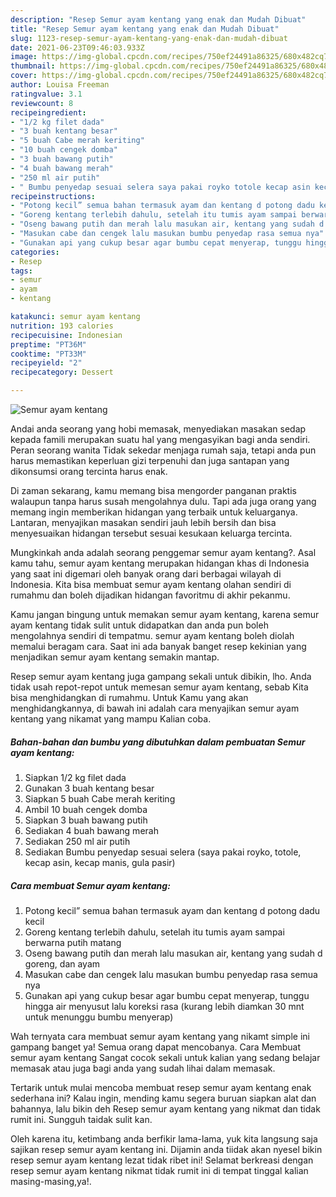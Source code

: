 ```yaml
---
description: "Resep Semur ayam kentang yang enak dan Mudah Dibuat"
title: "Resep Semur ayam kentang yang enak dan Mudah Dibuat"
slug: 1123-resep-semur-ayam-kentang-yang-enak-dan-mudah-dibuat
date: 2021-06-23T09:46:03.933Z
image: https://img-global.cpcdn.com/recipes/750ef24491a86325/680x482cq70/semur-ayam-kentang-foto-resep-utama.jpg
thumbnail: https://img-global.cpcdn.com/recipes/750ef24491a86325/680x482cq70/semur-ayam-kentang-foto-resep-utama.jpg
cover: https://img-global.cpcdn.com/recipes/750ef24491a86325/680x482cq70/semur-ayam-kentang-foto-resep-utama.jpg
author: Louisa Freeman
ratingvalue: 3.1
reviewcount: 8
recipeingredient:
- "1/2 kg filet dada"
- "3 buah kentang besar"
- "5 buah Cabe merah keriting"
- "10 buah cengek domba"
- "3 buah bawang putih"
- "4 buah bawang merah"
- "250 ml air putih"
- " Bumbu penyedap sesuai selera saya pakai royko totole kecap asin kecap manis gula pasir"
recipeinstructions:
- "Potong kecil” semua bahan termasuk ayam dan kentang d potong dadu kecil"
- "Goreng kentang terlebih dahulu, setelah itu tumis ayam sampai berwarna putih matang"
- "Oseng bawang putih dan merah lalu masukan air, kentang yang sudah d goreng, dan ayam"
- "Masukan cabe dan cengek lalu masukan bumbu penyedap rasa semua nya"
- "Gunakan api yang cukup besar agar bumbu cepat menyerap, tunggu hingga air menyusut lalu koreksi rasa (kurang lebih diamkan 30 mnt untuk menunggu bumbu menyerap)"
categories:
- Resep
tags:
- semur
- ayam
- kentang

katakunci: semur ayam kentang 
nutrition: 193 calories
recipecuisine: Indonesian
preptime: "PT36M"
cooktime: "PT33M"
recipeyield: "2"
recipecategory: Dessert

---
```



![Semur ayam kentang](https://img-global.cpcdn.com/recipes/750ef24491a86325/680x482cq70/semur-ayam-kentang-foto-resep-utama.jpg)

Andai anda seorang yang hobi memasak, menyediakan masakan sedap kepada famili merupakan suatu hal yang mengasyikan bagi anda sendiri. Peran seorang  wanita Tidak sekedar menjaga rumah saja, tetapi anda pun harus memastikan keperluan gizi terpenuhi dan juga santapan yang dikonsumsi orang tercinta harus enak.

Di zaman  sekarang, kamu memang bisa mengorder panganan praktis walaupun tanpa harus susah mengolahnya dulu. Tapi ada juga orang yang memang ingin memberikan hidangan yang terbaik untuk keluarganya. Lantaran, menyajikan masakan sendiri jauh lebih bersih dan bisa menyesuaikan hidangan tersebut sesuai kesukaan keluarga tercinta. 



Mungkinkah anda adalah seorang penggemar semur ayam kentang?. Asal kamu tahu, semur ayam kentang merupakan hidangan khas di Indonesia yang saat ini digemari oleh banyak orang dari berbagai wilayah di Indonesia. Kita bisa membuat semur ayam kentang olahan sendiri di rumahmu dan boleh dijadikan hidangan favoritmu di akhir pekanmu.

Kamu jangan bingung untuk memakan semur ayam kentang, karena semur ayam kentang tidak sulit untuk didapatkan dan anda pun boleh mengolahnya sendiri di tempatmu. semur ayam kentang boleh diolah memalui beragam cara. Saat ini ada banyak banget resep kekinian yang menjadikan semur ayam kentang semakin mantap.

Resep semur ayam kentang juga gampang sekali untuk dibikin, lho. Anda tidak usah repot-repot untuk memesan semur ayam kentang, sebab Kita bisa menghidangkan di rumahmu. Untuk Kamu yang akan menghidangkannya, di bawah ini adalah cara menyajikan semur ayam kentang yang nikamat yang mampu Kalian coba.

<!--inarticleads1-->

##### Bahan-bahan dan bumbu yang dibutuhkan dalam pembuatan Semur ayam kentang:

1. Siapkan 1/2 kg filet dada
1. Gunakan 3 buah kentang besar
1. Siapkan 5 buah Cabe merah keriting
1. Ambil 10 buah cengek domba
1. Siapkan 3 buah bawang putih
1. Sediakan 4 buah bawang merah
1. Sediakan 250 ml air putih
1. Sediakan  Bumbu penyedap sesuai selera (saya pakai royko, totole, kecap asin, kecap manis, gula pasir)




<!--inarticleads2-->

##### Cara membuat Semur ayam kentang:

1. Potong kecil” semua bahan termasuk ayam dan kentang d potong dadu kecil
1. Goreng kentang terlebih dahulu, setelah itu tumis ayam sampai berwarna putih matang
1. Oseng bawang putih dan merah lalu masukan air, kentang yang sudah d goreng, dan ayam
1. Masukan cabe dan cengek lalu masukan bumbu penyedap rasa semua nya
1. Gunakan api yang cukup besar agar bumbu cepat menyerap, tunggu hingga air menyusut lalu koreksi rasa (kurang lebih diamkan 30 mnt untuk menunggu bumbu menyerap)




Wah ternyata cara membuat semur ayam kentang yang nikamt simple ini gampang banget ya! Semua orang dapat mencobanya. Cara Membuat semur ayam kentang Sangat cocok sekali untuk kalian yang sedang belajar memasak atau juga bagi anda yang sudah lihai dalam memasak.

Tertarik untuk mulai mencoba membuat resep semur ayam kentang enak sederhana ini? Kalau ingin, mending kamu segera buruan siapkan alat dan bahannya, lalu bikin deh Resep semur ayam kentang yang nikmat dan tidak rumit ini. Sungguh taidak sulit kan. 

Oleh karena itu, ketimbang anda berfikir lama-lama, yuk kita langsung saja sajikan resep semur ayam kentang ini. Dijamin anda tiidak akan nyesel bikin resep semur ayam kentang lezat tidak ribet ini! Selamat berkreasi dengan resep semur ayam kentang nikmat tidak rumit ini di tempat tinggal kalian masing-masing,ya!.

